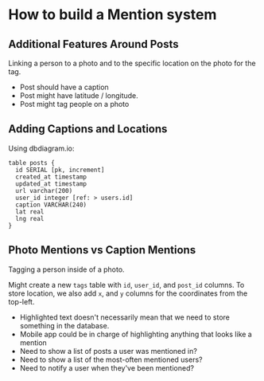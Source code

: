 # How to build a Mention system

## Additional Features Around Posts

Linking a person to a photo and to the specific location on the photo for the tag.

* Post should have a caption
* Post might have latitude / longitude.
* Post might tag people on a photo

## Adding Captions and Locations

Using dbdiagram.io: 
```
table posts {
  id SERIAL [pk, increment]
  created_at timestamp
  updated_at timestamp
  url varchar(200)
  user_id integer [ref: > users.id]
  caption VARCHAR(240)
  lat real
  lng real
}
```

## Photo Mentions vs Caption Mentions

Tagging a person inside of a photo.

Might create a new `tags` table with `id`, `user_id`, and `post_id` columns.
To store location, we also add `x`, and `y` columns for the coordinates from the top-left.

* Highlighted text doesn't necessarily mean that we need to store something in the database.
* Mobile app could be in charge of highlighting anything that looks like a mention
* Need to show a list of posts a user was mentioned in?
* Need to show a list of the most-often mentioned users?
* Need to notify a user when they've been mentioned?
